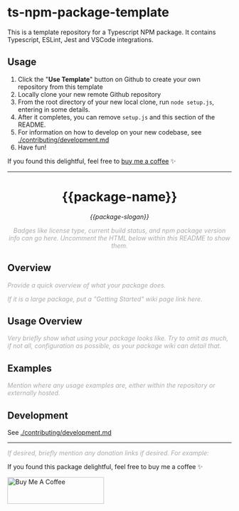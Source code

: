 # ts-npm-package-template

This is a template repository for a Typescript NPM package. It contains Typescript, ESLint, Jest and VSCode integrations.

## Usage

1. Click the "**Use Template**" button on Github to create your own repository from this template
2. Locally clone your new remote Github repository
3. From the root directory of your new local clone, run `node setup.js`, entering in some details.
4. After it completes, you can remove `setup.js` and this section of the README.
5. For information on how to develop on your new codebase, see [./contributing/development.md](./contributing/development.md)
6. Have fun!

If you found this delightful, feel free to [buy me a coffee](https://www.buymeacoffee.com/samhuk) ✨

---

<h1 align="center">{{package-name}}</h1>
<p align="center">
  <em>{{package-slogan}}</em>
</p>

<div style="color: #aaa" align="center"><em>
Badges like license type, current build status, and npm package version info can go here. Uncomment the HTML below within this README to show them.
</em></div>

<!-- <p align="center">
  <a href="https://github.com/{{github-user-name}}/{{package-name}}/actions/workflows/ci.yaml/badge.svg" target="_blank">
    <img src="https://github.com/{{github-user-name}}/{{package-name}}/actions/workflows/ci.yaml/badge.svg" alt="ci status" />
  </a>
  <a href="https://img.shields.io/badge/License-MIT-green.svg" target="_blank">
    <img src="https://img.shields.io/badge/License-MIT-green.svg" alt="license" />
  </a>
  <a href="https://badge.fury.io/js/{{npm-package-name}}.svg" target="_blank">
    <img src="https://badge.fury.io/js/{{npm-package-name}}.svg" alt="npm version" />
  </a>
</p> -->

## Overview

<div style="color: #aaa"><em>
  <p>Provide a quick overview of what your package does.</p>
  <p>If it is a large package, put a "Getting Started" wiki page link here.</p>
</em></div>

## Usage Overview

<div style="color: #aaa"><em>
Very briefly show what using your package looks like. Try to omit as much, if not all, configuration as possible, as your package wiki can detail that.
</em></div>

## Examples

<div style="color: #aaa"><em>
Mention where any usage examples are, either within the repository or externally hosted.
</em></div>

## Development

See [./contributing/development.md](./contributing/development.md)

---

<div style="color: #aaa"><em>
If desired, briefly mention any donation links if desired. For example:
</em></div>

If you found this package delightful, feel free to buy me a coffee ✨

<a href="https://www.buymeacoffee.com/{{buy-me-a-coffee-user-name}}" target="_blank"><img src="https://cdn.buymeacoffee.com/buttons/v2/default-yellow.png" alt="Buy Me A Coffee" style="height: 60px !important;width: 217px !important;" ></a>
